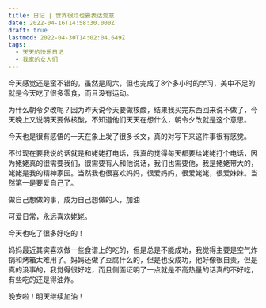 ```yaml
---
title: 日记 | 世界很烂也要表达爱意
date: 2022-04-16T14:58:30.000Z
draft: true
lastmod: 2022-04-30T14:02:04.649Z
tags:
  - 天天的快乐日记
  - 我家的女人们
---
```

今天感觉还是蛮不错的，虽然是周六，但也完成了8个多小时的学习，美中不足的就是今天吃了很多零食，而且没有运动。

为什么朝令夕改呢？因为昨天说今天要做核酸，结果我买完东西回来说不做了，今天晚上又说明天要做核酸，不知道他们天天在想什么，朝令夕改就是这个意思。

今天也是很有感悟的一天在象上发了很多长文，真的对写下来这件事很有感觉。

不过现在要我说的话就是和姥姥打电话，我真的觉得每天都要给姥姥打个电话，因为姥姥真的很需要我们，很需要有人和他说话，我们也需要他，我是姥姥带大的，姥姥是我的精神家园。当然我也很喜欢妈妈，很爱妈妈，很爱姥姥，很爱妹妹。当然第一是要爱自己了。

做自己想做的事，成为自己想做的人，加油

可爱日常，永远喜欢姥姥。

今天也吃了很多好吃的！

妈妈最近其实喜欢做一些食谱上的吃的，但是总是不能成功，我觉得主要是空气炸锅和烤箱太难用了。妈妈还做了豆腐什么的，但是也没成功，他好像很自责，但是真的没事的，我觉得很好吃，而且侧面证明了一点就是不高热量的话真的不好吃，有些吃的还是得油炸。

晚安啦！明天继续加油！
